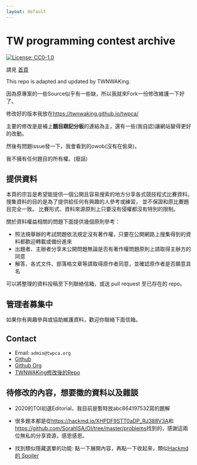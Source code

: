 ```yaml
---
layout: default
---
```


# TW programming contest archive

[![License: CC0-1.0](https://licensebuttons.net/l/zero/1.0/80x15.png)](http://creativecommons.org/publicdomain/zero/1.0/)

請見 [首頁](https://www.twpca.org/)

This repo is adapted and updated by TWNWAKing.

因為原專案的一些Source似乎有一些缺，所以我就來Fork一份修改維護一下好了。

修改好的版本我放在<https://twnwaking.github.io/twpca/>

主要的修改是是補上**題目跟記分板**的連結為主，還有一些(我自認)讓網站變得更好的改動。

然後有問題issue發一下，我會看到的owob(沒有在偷臭)。

我不擁有任何題目的所有權。(廢話)
## 提供資料

本頁的宗旨是希望能提供一個公開且容易搜索的地方分享各式競技程式比賽資料。
搜集資料的目的是為了提供給任何有興趣的人參考或練習，
並不保證和原比賽題目完全一致。
比賽形式、資料來源原則上只要沒有侵權都沒有特別的限制。

關於資料權益相關的問題下面提供幾個原則參考：

- 照法規舉辦的考試問題依法規定沒有著作權，只要在公開網路上搜集得到的資料都歡迎轉載或備份進來
- 出題者、主辦者分享未公開問題無論是否有著作權問題原則上請取得主辦方的同意
- 解答、各式文件、部落格文章等請取得原作者同意，並確認原作者是否願意具名

可以將整理的資料投稿至下列聯絡信箱，或送 pull request 至已存在的 repo。

## 管理者募集中

如果你有興趣參與或協助維護資料，歡迎你聯絡下面信箱。
## Contact

- Email: `admin@twpca.org`
- [Github](//github.com/twpca/twpca.github.io)
- [Github Org](//github.com/twpca)
- [TWNWAKing修改後的Repo](https://github.com/TWNWAKing/twpca)
## 待修改的內容，想要徵的資料以及雜談

- 2020的TOI初選Editorial，我目前是暫時放abc864197532寫的題解

- 很多題本都是從<https://hackmd.io/XHPDF9STT0aDP_RJ388V3A>和<https://github.com/SorahISA/OI/tree/master/problems>找到的，感謝這兩位無私的分享資源，感恩感恩。

- 找到類似隱藏選單的功能: 點一下展開內容，再點一下收起來，類似[Hackmd 的 Spoiler](https://hackmd.io/@chiaoshin369/Shinbook/https%3A%2F%2Fhackmd.io%2F%40chiaoshin369%2Fhackmd#%E5%BB%B6%E4%BC%B8%E4%BD%BF%E7%94%A8%E6%96%B9%E6%B3%95-%E5%B0%8F%E8%A8%A3%E7%AB%85)

